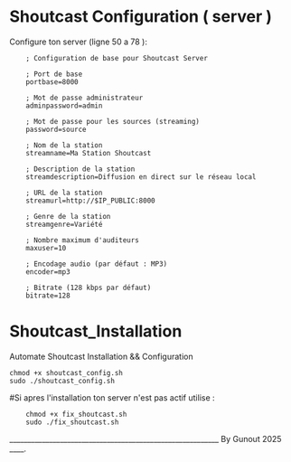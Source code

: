 # Shoutcast Configuration ( server )

Configure ton server (ligne 50 a 78 ):


        ; Configuration de base pour Shoutcast Server

        ; Port de base
        portbase=8000

        ; Mot de passe administrateur
        adminpassword=admin

        ; Mot de passe pour les sources (streaming)
        password=source

        ; Nom de la station
        streamname=Ma Station Shoutcast

        ; Description de la station
        streamdescription=Diffusion en direct sur le réseau local

        ; URL de la station
        streamurl=http://$IP_PUBLIC:8000

        ; Genre de la station
        streamgenre=Variété

        ; Nombre maximum d'auditeurs
        maxuser=10

        ; Encodage audio (par défaut : MP3)
        encoder=mp3

        ; Bitrate (128 kbps par défaut)
        bitrate=128

# Shoutcast_Installation 
Automate Shoutcast Installation &amp;&amp; Configuration 


    chmod +x shoutcast_config.sh
    sudo ./shoutcast_config.sh

#Si apres l'installation ton server n'est pas actif utilise :

        chmod +x fix_shoutcast.sh
        sudo ./fix_shoutcast.sh



__________________________________________________________   By Gunout 2025 ____.

        
